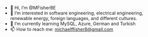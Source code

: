- 👋 Hi, I’m @MFisherBE
- 👀 I’m interested in software engineering, electrical engineering, renewable energy, foreign languages, and different cultures.
- 🌱 I’m currently learning MySQL, Azure, German and Turkish
- 📫 How to reach me: michaelffisher8@gmail.com

<!---
MFisherBE/MFisherBE is a ✨ special ✨ repository because its `README.md` (this file) appears on your GitHub profile.
You can click the Preview link to take a look at your changes.
--->
